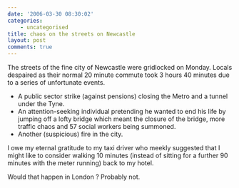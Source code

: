 ```yaml
---
date: '2006-03-30 08:30:02'
categories:
    - uncategorised
title: chaos on the streets on Newcastle
layout: post
comments: true
---
```

The streets of the fine city of Newcastle were gridlocked on Monday.
Locals despaired as their normal 20 minute commute took 3 hours 40
minutes due to a series of unfortunate events.

-   A public sector strike (against pensions) closing the Metro and a
    tunnel under the Tyne.
-   An attention-seeking individual pretending he wanted to end his life
    by jumping off a lofty bridge which meant the closure of the bridge,
    more traffic chaos and 57 social workers being summoned.
-   Another (suspicious) fire in the city.

I owe my eternal gratitude to my taxi driver who meekly suggested that I
might like to consider walking 10 minutes (instead of sitting for a
further 90 minutes with the meter running) back to my hotel.

Would that happen in London ? Probably not.
